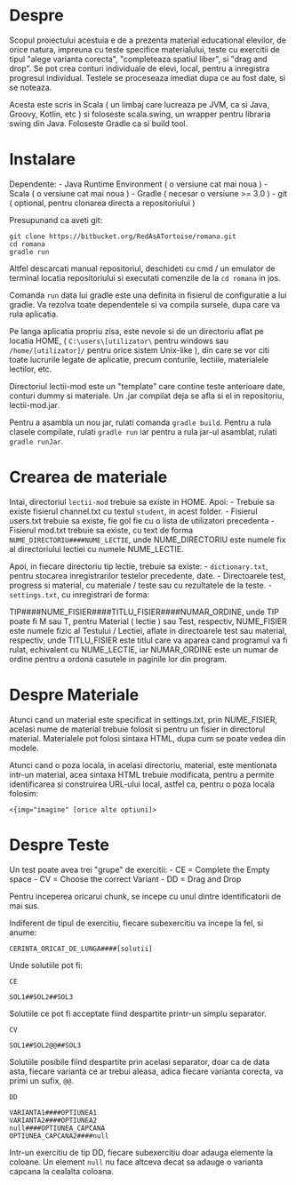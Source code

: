 # Despre #

Scopul proiectului acestuia e de a prezenta material educational elevilor, de orice natura, impreuna cu teste specifice 
materialului, teste cu exercitii de tipul "alege varianta corecta", "completeaza spatiul liber", si "drag and drop".
Se pot crea conturi individuale de elevi, local, pentru a inregistra progresul individual. Testele se proceseaza 
imediat dupa ce au fost date, si se noteaza.

Acesta este scris in Scala ( un limbaj care lucreaza pe JVM, ca si Java, Groovy, Kotlin, etc ) si foloseste scala.swing, 
un wrapper pentru libraria swing din Java. Foloseste Gradle ca si build tool.

# Instalare # 
Dependente: 
    - Java Runtime Environment ( o versiune cat mai noua )
    - Scala ( o versiune cat mai noua )
    - Gradle ( necesar o versiune >= 3.0 )
    - git ( optional, pentru clonarea directa a repositoriului )


Presupunand ca aveti git:

```
git clone https://bitbucket.org/RedAsATortoise/romana.git
cd romana
gradle run
```

Altfel descarcati manual repositoriul, deschideti cu cmd / un emulator de terminal locatia repositoriului si executati 
comenzile de la `cd romana` in jos.

Comanda `run` data lui gradle este una definita in fisierul de configuratie a lui gradle. Va rezolva toate dependentele 
si va compila sursele, dupa care va rula aplicatia.

Pe langa aplicatia propriu zisa, este nevoie si de un directoriu aflat pe locatia HOME, ( `C:\users\[utilizator\` pentru 
windows sau `/home/[utilizator]/` pentru orice sistem Unix-like ), din care se vor citi toate lucrurile legate de 
aplicatie, precum conturile, lectiile, materialele lectilor, etc.

Directoriul lectii-mod este un "template" care contine teste anterioare date, conturi dummy si materiale. 
Un .jar compilat deja se afla si el in repositoriu, lectii-mod.jar.

Pentru a asambla un nou jar, rulati comanda `gradle build`. Pentru a rula clasele compilate, rulati `gradle run` iar 
pentru a rula jar-ul asamblat, rulati `gradle runJar`.

# Crearea de materiale #

Intai, directoriul `lectii-mod` trebuie sa existe in HOME. Apoi:
    - Trebuie sa existe fisierul channel.txt cu textul `student`, in acest folder.
    - Fisierul users.txt trebuie sa existe, fie gol fie cu o lista de utilizatori precedenta
    - Fisierul mod.txt trebuie sa existe, cu text de forma `NUME_DIRECTORIU####NUME_LECTIE`, unde NUME_DIRECTORIU este 
numele fix al directoriului lectiei cu numele NUME_LECTIE.

Apoi, in fiecare directoriu tip lectie, trebuie sa existe: 
    - `dictionary.txt`, pentru stocarea inregistrarilor testelor precedente, date.
    - Directoarele test, progress si material, cu materiale / teste sau cu rezultatele de la teste.
    - `settings.txt`, cu inregistrari de forma: 

TIP####NUME_FISIER####TITLU_FISIER####NUMAR_ORDINE, unde TIP poate fi M sau T, pentru Material ( lectie ) sau Test, respectiv, NUME_FISIER este numele fizic al Testului / Lectiei, aflate in directoarele test sau material, respectiv, unde TITLU_FISIER este titlul care va aparea cand programul va fi rulat, echivalent cu NUME_LECTIE, iar NUMAR_ORDINE este un numar de ordine pentru a ordona casutele in paginile lor din program.


# Despre Materiale #

Atunci cand un material este specificat in settings.txt, prin NUME_FISIER, acelasi nume de material trebuie folosit si 
pentru un fisier in directorul material. Materialele pot folosi sintaxa HTML, dupa cum se poate vedea din modele.

Atunci cand o poza locala, in acelasi directoriu, material, este mentionata intr-un material, acea sintaxa HTML trebuie 
modificata, pentru a permite identificarea si construirea URL-ului local, astfel ca, pentru o poza locala folosim:

```
<{img="imagine" [orice alte optiuni]>
```

# Despre Teste # 

Un test poate avea trei "grupe" de exercitii:
    - CE = Complete the Empty space
    - CV = Choose the correct Variant
    - DD = Drag and Drop

Pentru inceperea oricarui chunk, se incepe cu unul dintre identificatorii de mai sus.

Indiferent de tipul de exercitiu, fiecare subexercitiu va incepe la fel, si anume:

```
CERINTA_ORICAT_DE_LUNGA####[solutii]
```

Unde solutiile pot fi:

```
CE

SOL1##SOL2##SOL3
```

Solutiile ce pot fi acceptate fiind despartite printr-un simplu separator.

```
CV

SOL1##SOL2@@##SOL3
```

Solutiile posibile fiind despartite prin acelasi separator, doar ca de data asta, fiecare varianta ce ar trebui aleasa, 
adica fiecare varianta corecta, va primi un sufix, `@@`.

```
DD

VARIANTA1####OPTIUNEA1
VARIANTA2####OPTIUNEA2
null####OPTIUNEA_CAPCANA
OPTIUNEA_CAPCANA2####null
```

Intr-un exercitiu de tip DD, fiecare subexercitiu doar adauga elemente la coloane. Un element `null` nu face altceva 
decat sa adauge o varianta capcana la cealalta coloana.



